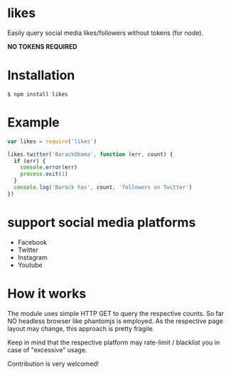 # likes
Easily query social media likes/followers without tokens (for node).

__NO TOKENS REQUIRED__

# Installation

    $ npm install likes

# Example

```js
var likes = require('likes')

likes.twitter('BarackObama', function (err, count) {
  if (err) {
    console.error(err)
    process.exit(1)
  }
  console.log('Barack has', count, 'followers on Twitter')
})


```

# support social media platforms

- Facebook
- Twitter
- Instagram
- Youtube

# How it works

The module uses simple HTTP GET to query the respective counts. So far NO headless browser like phantomjs is employed.
As the respective page layout may change, this approach is pretty fragile.

Keep in mind that the respective platform may rate-limit / blacklist you in case of "excessive" usage.

Contribution is very welcomed!

